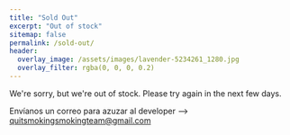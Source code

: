 ```yaml
---
title: "Sold Out"
excerpt: "Out of stock"
sitemap: false
permalink: /sold-out/
header:
  overlay_image: /assets/images/lavender-5234261_1280.jpg
  overlay_filter: rgba(0, 0, 0, 0.2)
---
```


We're sorry, but we're out of stock. Please try again in the next few days.

Envíanos un correo para azuzar al developer --> [quitsmokingsmokingteam@gmail.com](mailto:quitsmokingsmokingteam@gmail.com)
